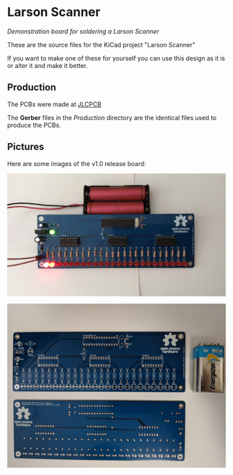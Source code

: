 # Larson Scanner
_Demonstration board for soldering a Larson Scanner_

These are the source files for the KiCad project "Larson Scanner"

If you want to make one of these for yourself you can use this design as it is or alter it and make it better.

## Production

The PCBs were made at [JLCPCB](https://jlcpcb.com/)

The **Gerber** files in the _Production_ directory are the identical files used to produce the PCBs.


## Pictures

Here are some images of the v1.0 release board:

![Powered board](/Docs/LedChaser-working.gif)

![Manufactured PCBs](/Docs/LedChaser-PCBs.jpg)
